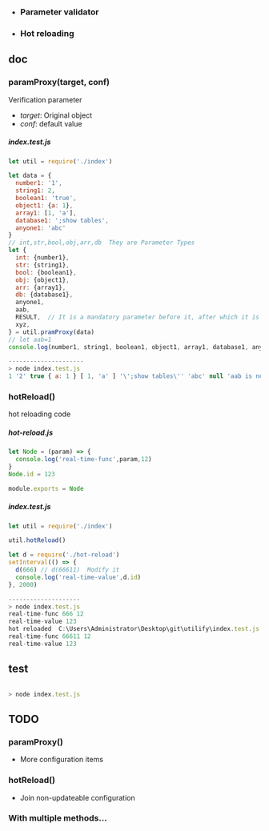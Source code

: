 

 * ### Parameter validator
 * ### Hot reloading



## doc


### paramProxy(target, conf)

Verification parameter
* *target*: Original object
* *conf*: default value
##### *index.test.js*
```javascript
let util = require('./index')

let data = {
  number1: '1',
  string1: 2,
  boolean1: 'true',
  object1: {a: 1},
  array1: [1, 'a'],
  database1: ';show tables',
  anyone1: 'abc'
}
// int,str,bool,obj,arr,db  They are Parameter Types
let {
  int: {number1},
  str: {string1},
  bool: {boolean1},
  obj: {object1},
  arr: {array1},
  db: {database1},
  anyone1,
  aab,
  RESULT,  // It is a mandatory parameter before it, after which it is an optional parameter
  xyz,
} = util.pramProxy(data)
// let aab=1
console.log(number1, string1, boolean1, object1, array1, database1, anyone1, aab, RESULT, xyz)

---------------------
> node index.test.js
1 '2' true { a: 1 } [ 1, 'a' ] '\';show tables\'' 'abc' null 'aab is null or TYPE err' null 
```

### hotReload()
hot reloading code

##### *hot-reload.js*
```javascript
let Node = (param) => {
  console.log('real-time-func',param,12)
}
Node.id = 123

module.exports = Node
```
##### *index.test.js*
```javascript
let util = require('./index')

util.hotReload()

let d = require('./hot-reload')
setInterval(() => {
  d(666) // d(66611)  Modify it  
  console.log('real-time-value',d.id)
}, 2000)

--------------------
> node index.test.js
real-time-func 666 12
real-time-value 123
hot reloaded  C:\Users\Administrator\Desktop\git\utilify\index.test.js
real-time-func 66611 12
real-time-value 123

```

## test

 ```javascript

 > node index.test.js

 ```
 ## TODO

### paramProxy()

* More configuration items


### hotReload()

* Join non-updateable configuration

### With multiple methods...